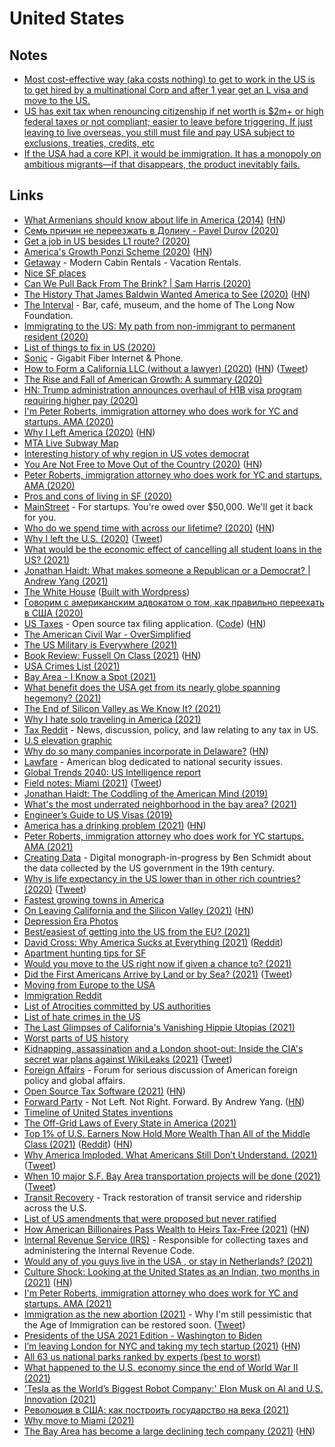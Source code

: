 # United States

## Notes

- [Most cost-effective way (aka costs nothing) to get to work in the US is to get hired by a multinational Corp and after 1 year get an L visa and move to the US.](https://twitter.com/copyconstruct/status/1280953429527900160)
- [US has exit tax when renouncing citizenship if net worth is $2m+ or high federal taxes or not compliant; easier to leave before triggering. If just leaving to live overseas, you still must file and pay USA subject to exclusions, treaties, credits, etc](https://twitter.com/nomadcapitalist/status/1454574254566019080)
- [If the USA had a core KPI, it would be immigration. It has a monopoly on ambitious migrants—if that disappears, the product inevitably fails.](https://twitter.com/cpaik/status/1459534475042435083)

## Links

- [What Armenians should know about life in America (2014)](https://likewise.am/2014/12/26/what-armenians-should-know-about-life-in-america/) ([HN](https://news.ycombinator.com/item?id=22777745))
- [Семь причин не переезжать в Долину - Pavel Durov (2020)](https://te.legra.ph/7-prichin-ne-pereezzhat-v-Kremnievuyu-dolinu-05-07)
- [Get a job in US besides L1 route? (2020)](https://www.reddit.com/r/cscareerquestionsEU/comments/ggbzkk/is_there_anyone_here_who_got_a_job_in_the_us/)
- [America's Growth Ponzi Scheme (2020)](https://www.strongtowns.org/journal/2020/5/14/americas-growth-ponzi-scheme-md2020) ([HN](https://news.ycombinator.com/item?id=23222191))
- [Getaway](https://getaway.house/) - Modern Cabin Rentals - Vacation Rentals.
- [Nice SF places](https://akilian.com/places/)
- [Can We Pull Back From The Brink? | Sam Harris (2020)](https://samharris.org/can-pull-back-brink/)
- [The History That James Baldwin Wanted America to See (2020)](https://www.newyorker.com/books/page-turner/the-history-that-james-baldwin-wanted-america-to-see) ([HN](https://news.ycombinator.com/item?id=23584298))
- [The Interval](https://theinterval.org/) - Bar, café, museum, and the home of The Long Now Foundation.
- [Immigrating to the US: My path from non-immigrant to permanent resident (2020)](https://blog.maximeheckel.com/posts/immigrating-to-the-us-my-path)
- [List of things to fix in US (2020)](https://www.reddit.com/r/EverythingScience/comments/hniy7v/the_us_is_deporting_scientists_im_one_of_them/fxctulk)
- [Sonic](https://www.sonic.com/) - Gigabit Fiber Internet & Phone.
- [How to Form a California LLC (without a lawyer) (2020)](https://feross.org/form-california-llc/) ([HN](https://news.ycombinator.com/item?id=24487937)) ([Tweet](https://twitter.com/feross/status/1306014643471683585))
- [The Rise and Fall of American Growth: A summary (2020)](https://rootsofprogress.org/summary-the-rise-and-fall-of-american-growth)
- [HN: Trump administration announces overhaul of H1B visa program requiring higher pay (2020)](https://news.ycombinator.com/item?id=24702393)
- [I'm Peter Roberts, immigration attorney who does work for YC and startups. AMA (2020)](https://news.ycombinator.com/item?id=24730450)
- [Why I Left America (2020)](https://www.theatlantic.com/ideas/archive/2020/10/american-emigre/616705/) ([HN](https://news.ycombinator.com/item?id=24777278))
- [MTA Live Subway Map](https://map.mta.info/)
- [Interesting history of why region in US votes democrat](https://twitter.com/latifnasser/status/1323333293467525126)
- [You Are Not Free to Move Out of the Country (2020)](https://www.currentaffairs.org/2020/11/you-are-not-free-to-move-out-of-the-country) ([HN](https://news.ycombinator.com/item?id=25068594))
- [Peter Roberts, immigration attorney who does work for YC and startups. AMA (2020)](https://news.ycombinator.com/item?id=23940345)
- [Pros and cons of living in SF (2020)](https://twitter.com/wongmjane/status/1330894344228749314)
- [MainStreet](https://mainstreet.us/) - For startups. You're owed over $50,000. We'll get it back for you.
- [Who do we spend time with across our lifetime? (2020)](https://ourworldindata.org/time-with-others-lifetime) ([HN](https://news.ycombinator.com/item?id=25385833))
- [Why I left the U.S. (2020)](https://arslan.io/2020/12/20/why-i-left-the-us/) ([Tweet](https://twitter.com/fatih/status/1340662798175580163))
- [What would be the economic effect of cancelling all student loans in the US? (2021)](https://www.reddit.com/r/AskEconomics/comments/kwqu5c/what_would_be_the_economic_effect_of_cancelling/)
- [Jonathan Haidt: What makes someone a Republican or a Democrat? | Andrew Yang (2021)](https://www.youtube.com/watch?v=gjufYwIbITw)
- [The White House](https://www.whitehouse.gov/) ([Built with Wordpress](https://ma.tt/2021/01/new-whitehouse-gov/))
- [Говорим с американским адвокатом о том, как правильно переехать в США (2020)](https://www.youtube.com/watch?v=Ke8I541K2QY)
- [US Taxes](https://ustaxes.org/info) - Open source tax filing application. ([Code](https://github.com/thegrims/UsTaxes)) ([HN](https://news.ycombinator.com/item?id=26138446))
- [The American Civil War - OverSimplified](https://www.youtube.com/watch?v=tsxmyL7TUJg)
- [The US Military is Everywhere (2021)](https://www.youtube.com/watch?v=-YR2TxHkb4c)
- [Book Review: Fussell On Class (2021)](https://astralcodexten.substack.com/p/book-review-fussell-on-class) ([HN](https://news.ycombinator.com/item?id=26351913))
- [USA Crimes List (2021)](https://www.reddit.com/r/Sino/comments/m162i1/the_usa_will_inevitably_collapse_under_the_weight/)
- [Bay Area - I Know a Spot (2021)](https://iknowaspot.substack.com/p/bay-area)
- [What benefit does the USA get from its nearly globe spanning hegemony? (2021)](https://www.reddit.com/r/geopolitics/comments/m4ceyu/question_what_benefit_does_the_usa_get_from_its/)
- [The End of Silicon Valley as We Know It? (2021)](https://www.oreilly.com/radar/the-end-of-silicon-valley-as-we-know-it/)
- [Why I hate solo traveling in America (2021)](https://www.reddit.com/r/solotravel/comments/me6ph2/why_i_hate_solo_travelling_in_america/)
- [Tax Reddit](https://www.reddit.com/r/tax/) - News, discussion, policy, and law relating to any tax in US.
- [U.S elevation graphic](https://twitter.com/milehigherjoel/status/1378466795053477890)
- [Why do so many companies incorporate in Delaware?](https://thehustle.co/why-delaware-is-the-sexiest-place-in-america-to-incorporate-a-company/) ([HN](https://news.ycombinator.com/item?id=26770454))
- [Lawfare](https://www.lawfareblog.com/) - American blog dedicated to national security issues.
- [Global Trends 2040: US Intelligence report](https://www.dni.gov/files/ODNI/documents/assessments/GlobalTrends_2040.pdf)
- [Field notes: Miami (2021)](https://devonzuegel.com/post/field-notes-miami) ([Tweet](https://twitter.com/zebulgar/status/1384986967218216962))
- [Jonathan Haidt: The Coddling of the American Mind (2019)](https://www.youtube.com/watch?v=3b3Ob4CK4Xs)
- [What's the most underrated neighborhood in the bay area? (2021)](https://twitter.com/pitdesi/status/1396886135381532672)
- [Engineer’s Guide to US Visas (2019)](https://underdog.io/blog/engineers-guide-to-us-visas)
- [America has a drinking problem (2021)](https://www.theatlantic.com/magazine/archive/2021/07/america-drinking-alone-problem/619017/) ([HN](https://news.ycombinator.com/item?id=27357592))
- [Peter Roberts, immigration attorney who does work for YC startups. AMA (2021)](https://news.ycombinator.com/item?id=27560781)
- [Creating Data](http://creatingdata.us/) - Digital monograph-in-progress by Ben Schmidt about the data collected by the US government in the 19th century.
- [Why is life expectancy in the US lower than in other rich countries? (2020)](https://ourworldindata.org/us-life-expectancy-low) ([Tweet](https://twitter.com/SamHarrisOrg/status/1408214964221792260))
- [Fastest growing towns in America](https://boomtowns.app/)
- [On Leaving California and the Silicon Valley (2021)](https://bartwronski.com/2021/06/28/on-leaving-california-and-the-silicon-valley/) ([HN](https://news.ycombinator.com/item?id=27888097))
- [Depression Era Photos](https://twitter.com/blestcrone)
- [Best/easiest of getting into the US from the EU? (2021)](https://www.reddit.com/r/cscareerquestionsEU/comments/ox0ip2/whats_the_besteasiest_of_getting_into_the_us_from/)
- [David Cross: Why America Sucks at Everything (2021)](https://www.youtube.com/watch?v=aNghg1Y-WIc) ([Reddit](https://www.reddit.com/r/videos/comments/p0y18p/david_cross_why_america_sucks/))
- [Apartment hunting tips for SF](https://twitter.com/nikolasklein/status/1425391214963085314)
- [Would you move to the US right now if given a chance to? (2021)](https://www.reddit.com/r/AskUK/comments/p8o4iw/would_you_move_to_the_us_right_now_if_given_a/)
- [Did the First Americans Arrive by Land or by Sea? (2021)](https://www.theatlantic.com/magazine/archive/2021/10/prehistoric-america-atlantis/619819/) ([Tweet](https://twitter.com/andersen/status/1435243652310241291))
- [Moving from Europe to the USA](https://www.reddit.com/r/IWantOut/comments/1bjcio/moving_from_europe_to_the_usa/)
- [Immigration Reddit](https://www.reddit.com/r/immigration/)
- [List of Atrocities committed by US authorities](https://dessalines.github.io/essays/us_atrocities.html)
- [List of hate crimes in the US](https://dessalines.github.io/essays/us_hate_crimes.html)
- [The Last Glimpses of California's Vanishing Hippie Utopias (2021)](https://www.gq.com/story/californias-vanishing-hippie-utopias)
- [Worst parts of US history](https://twitter.com/isaiah_bb/status/1442205678131687432)
- [Kidnapping, assassination and a London shoot-out: Inside the CIA's secret war plans against WikiLeaks (2021)](https://news.yahoo.com/kidnapping-assassination-and-a-london-shoot-out-inside-the-ci-as-secret-war-plans-against-wiki-leaks-090057786.html) ([Tweet](https://twitter.com/chrislhayes/status/1442338530429227009))
- [Foreign Affairs](https://www.foreignaffairs.com/) - Forum for serious discussion of American foreign policy and global affairs.
- [Open Source Tax Software (2021)](http://ctskennerton.github.io/2021/08/30/open-source-tax-software/) ([HN](https://news.ycombinator.com/item?id=28755034))
- [Forward Party](https://www.forwardparty.com/) - Not Left. Not Right. Forward. By Andrew Yang. ([HN](https://news.ycombinator.com/item?id=28766825))
- [Timeline of United States inventions](https://en.wikipedia.org/wiki/Timeline_of_United_States_inventions)
- [The Off-Grid Laws of Every State in America (2021)](https://www.primalsurvivor.net/living-off-grid-legal/)
- [Top 1% of U.S. Earners Now Hold More Wealth Than All of the Middle Class (2021)](https://www.bloomberg.com/news/articles/2021-10-08/top-1-earners-hold-more-wealth-than-the-u-s-middle-class) ([Reddit](https://www.reddit.com/r/Economics/comments/q5dub2/top_1_of_us_earners_now_hold_more_wealth_than_all/)) ([HN](https://news.ycombinator.com/item?id=28826646))
- [Why America Imploded. What Americans Still Don’t Understand. (2021)](https://eand.co/why-america-imploded-d52db893acc6) ([Tweet](https://twitter.com/smdiehl/status/1447838693839024132))
- [When 10 major S.F. Bay Area transportation projects will be done (2021)](https://www.sfchronicle.com/projects/2021/sf-bay-area-transportation-projects/) ([Tweet](https://twitter.com/chrisarvinsf/status/1450835293209194507))
- [Transit Recovery](https://transitrecovery.com/) - Track restoration of transit service and ridership across the U.S.
- [List of US amendments that were proposed but never ratified](https://twitter.com/radicalpragmat1/status/1450514588005457920)
- [How American Billionaires Pass Wealth to Heirs Tax-Free (2021)](https://www.bloomberg.com/features/how-billionaires-pass-wealth-to-heirs-tax-free-2021/) ([HN](https://news.ycombinator.com/item?id=29001788))
- [Internal Revenue Service (IRS)](https://www.irs.gov/) - Responsible for collecting taxes and administering the Internal Revenue Code.
- [Would any of you guys live in the USA , or stay in Netherlands? (2021)](https://www.reddit.com/r/Netherlands/comments/qjmds0/would_any_of_you_guys_live_in_the_usa_or_stay_in/)
- [Culture Shock: Looking at the United States as an Indian, two months in (2021)](https://siddhesh.substack.com/p/culture-shock) ([HN](https://news.ycombinator.com/item?id=29073899))
- [I'm Peter Roberts, immigration attorney who does work for YC and startups. AMA (2021)](https://news.ycombinator.com/item?id=29200687)
- [Immigration as the new abortion (2021)](https://noahpinion.substack.com/p/immigration-as-the-new-abortion) - Why I'm still pessimistic that the Age of Immigration can be restored soon. ([Tweet](https://twitter.com/Noahpinion/status/1459339040507920390))
- [Presidents of the USA 2021 Edition - Washington to Biden](https://www.youtube.com/watch?v=WF7OTl60cHE)
- [I’m leaving London for NYC and taking my tech startup (2021)](https://sifted.eu/articles/brexit-london-new-york-leaving/) ([HN](https://news.ycombinator.com/item?id=29316357))
- [All 63 us national parks ranked by experts (best to worst)](https://morethanjustparks.com/national-parks-ranked/)
- [What happened to the U.S. economy since the end of World War II (2021)](https://www.collaborativefund.com/blog/how-this-all-happened/)
- ['Tesla as the World’s Biggest Robot Company:' Elon Musk on AI and U.S. Innovation (2021)](https://www.youtube.com/watch?v=lSD_vpfikbE)
- [Революция в США: как построить государство на века (2021)](https://www.youtube.com/watch?v=HvydAXhi8pQ)
- [Why move to Miami (2021)](https://twitter.com/lpolovets/status/1471461238014033922)
- [The Bay Area has become a large declining tech company (2021)](http://www.yared.com/2021/12/the-entire-bay-area-has-become-large.html) ([HN](https://news.ycombinator.com/item?id=29595614))
